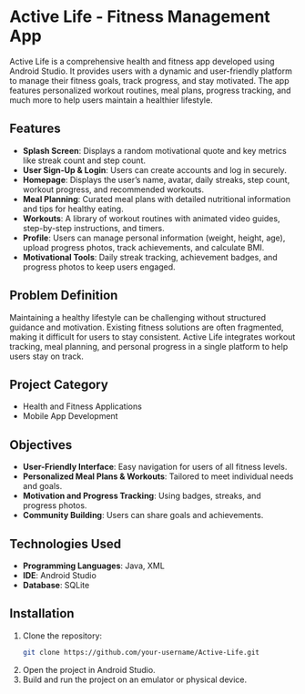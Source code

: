 # Active Life - Fitness Management App

Active Life is a comprehensive health and fitness app developed using Android Studio. It provides users with a dynamic and user-friendly platform to manage their fitness goals, track progress, and stay motivated. The app features personalized workout routines, meal plans, progress tracking, and much more to help users maintain a healthier lifestyle.

## Features
- **Splash Screen**: Displays a random motivational quote and key metrics like streak count and step count.
- **User Sign-Up & Login**: Users can create accounts and log in securely.
- **Homepage**: Displays the user’s name, avatar, daily streaks, step count, workout progress, and recommended workouts.
- **Meal Planning**: Curated meal plans with detailed nutritional information and tips for healthy eating.
- **Workouts**: A library of workout routines with animated video guides, step-by-step instructions, and timers.
- **Profile**: Users can manage personal information (weight, height, age), upload progress photos, track achievements, and calculate BMI.
- **Motivational Tools**: Daily streak tracking, achievement badges, and progress photos to keep users engaged.

## Problem Definition
Maintaining a healthy lifestyle can be challenging without structured guidance and motivation. Existing fitness solutions are often fragmented, making it difficult for users to stay consistent. Active Life integrates workout tracking, meal planning, and personal progress in a single platform to help users stay on track.

## Project Category
- Health and Fitness Applications
- Mobile App Development

## Objectives
- **User-Friendly Interface**: Easy navigation for users of all fitness levels.
- **Personalized Meal Plans & Workouts**: Tailored to meet individual needs and goals.
- **Motivation and Progress Tracking**: Using badges, streaks, and progress photos.
- **Community Building**: Users can share goals and achievements.

## Technologies Used
- **Programming Languages**: Java, XML
- **IDE**: Android Studio
- **Database**: SQLite

## Installation
1. Clone the repository:
    ```bash
    git clone https://github.com/your-username/Active-Life.git
    ```
2. Open the project in Android Studio.
3. Build and run the project on an emulator or physical device.
